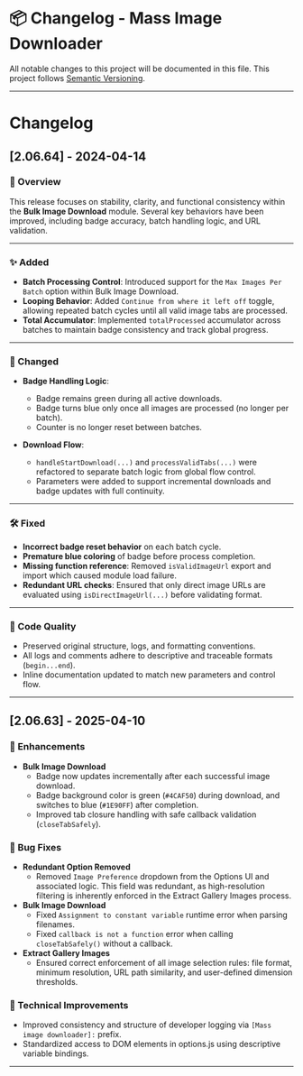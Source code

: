# 📦 Changelog - Mass Image Downloader

All notable changes to this project will be documented in this file.
This project follows [Semantic Versioning](https://semver.org/).

---

# Changelog

## [2.06.64] - 2024-04-14

### 🚀 Overview
This release focuses on stability, clarity, and functional consistency within the **Bulk Image Download** module. Several key behaviors have been improved, including badge accuracy, batch handling logic, and URL validation.

---

### ✨ Added

- **Batch Processing Control**: Introduced support for the `Max Images Per Batch` option within Bulk Image Download.
- **Looping Behavior**: Added `Continue from where it left off` toggle, allowing repeated batch cycles until all valid image tabs are processed.
- **Total Accumulator**: Implemented `totalProcessed` accumulator across batches to maintain badge consistency and track global progress.

---

### 🔁 Changed

- **Badge Handling Logic**:
  - Badge remains green during all active downloads.
  - Badge turns blue only once all images are processed (no longer per batch).
  - Counter is no longer reset between batches.

- **Download Flow**:
  - `handleStartDownload(...)` and `processValidTabs(...)` were refactored to separate batch logic from global flow control.
  - Parameters were added to support incremental downloads and badge updates with full continuity.

---

### 🛠 Fixed

- **Incorrect badge reset behavior** on each batch cycle.
- **Premature blue coloring** of badge before process completion.
- **Missing function reference**: Removed `isValidImageUrl` export and import which caused module load failure.
- **Redundant URL checks**: Ensured that only direct image URLs are evaluated using `isDirectImageUrl(...)` before validating format.

---

### 🧼 Code Quality

- Preserved original structure, logs, and formatting conventions.
- All logs and comments adhere to descriptive and traceable formats (`begin...end`).
- Inline documentation updated to match new parameters and control flow.

---

## [2.06.63] - 2025-04-10

### 🚀 Enhancements
- **Bulk Image Download**
  - Badge now updates incrementally after each successful image download.
  - Badge background color is green (`#4CAF50`) during download, and switches to blue (`#1E90FF`) after completion.
  - Improved tab closure handling with safe callback validation (`closeTabSafely`).

### 🐛 Bug Fixes
- **Redundant Option Removed**
  - Removed `Image Preference` dropdown from the Options UI and associated logic. This field was redundant, as high-resolution filtering is inherently enforced in the Extract Gallery Images process.
- **Bulk Image Download**
  - Fixed `Assignment to constant variable` runtime error when parsing filenames.
  - Fixed `callback is not a function` error when calling `closeTabSafely()` without a callback.
- **Extract Gallery Images**
  - Ensured correct enforcement of all image selection rules: file format, minimum resolution, URL path similarity, and user-defined dimension thresholds.

### 🧰 Technical Improvements
- Improved consistency and structure of developer logging via `[Mass image downloader]:` prefix.
- Standardized access to DOM elements in options.js using descriptive variable bindings.

---